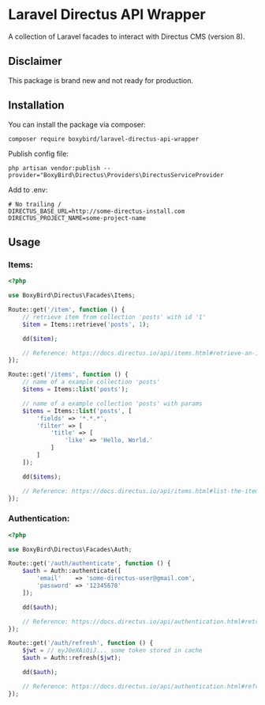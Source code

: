 # Laravel Directus API Wrapper

A collection of Laravel facades to interact with Directus CMS (version 8).

## Disclaimer

This package is brand new and not ready for production.

## Installation

You can install the package via composer:

```
composer require boxybird/laravel-directus-api-wrapper
```

Publish config file:

```
php artisan vendor:publish --provider="BoxyBird\Directus\Providers\DirectusServiceProvider
```

Add to .env:

```
# No trailing /
DIRECTUS_BASE_URL=http://some-directus-install.com
DIRECTUS_PROJECT_NAME=some-project-name
```

## Usage

### Items:

```php
<?php

use BoxyBird\Directus\Facades\Items;

Route::get('/item', function () {
    // retrieve item from collection 'posts' with id '1'
    $item = Items::retrieve('posts', 1);

    dd($item);

    // Reference: https://docs.directus.io/api/items.html#retrieve-an-item
});

Route::get('/items', function () {
    // name of a example collection 'posts'
    $items = Items::list('posts');

    // name of a example collection 'posts' with params
    $items = Items::list('posts', [
        'fields' => '*.*.*',
        'filter' => [
            'title' => [
                'like' => 'Hello, World.'
            ]
        ]
    ]);

    dd($items);

    // Reference: https://docs.directus.io/api/items.html#list-the-items
});
```

### Authentication:

```php
<?php

use BoxyBird\Directus\Facades\Auth;

Route::get('/auth/authenticate', function () {
    $auth = Auth::authenticate([
        'email'    => 'some-directus-user@gmail.com',
        'password' => '12345678'
    ]);

    dd($auth);

    // Reference: https://docs.directus.io/api/authentication.html#retrieve-a-temporary-access-token
});

Route::get('/auth/refresh', function () {
    $jwt = // eyJ0eXAiOiJ... some token stored in cache
    $auth = Auth::refresh($jwt);

    dd($auth);

    // Reference: https://docs.directus.io/api/authentication.html#refresh-a-temporary-access-token
});

```

